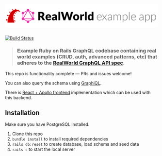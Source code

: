 # ![Ruby on Rails GraphQL Example App](logo.png)

[![Build Status](https://travis-ci.com/dostu/rails-graphql-realworld-example-app.svg?branch=master)](https://travis-ci.com/dostu/rails-graphql-realworld-example-app)

> ### Example Ruby on Rails GraphQL codebase containing real world examples (CRUD, auth, advanced patterns, etc) that adheres to the [RealWorld GraphQL API spec](https://github.com/dostu/rails-graphql-realworld-example-app/blob/master/GRAPHQL_API_SPEC.md).

This repo is functionality complete — PRs and issues welcome!

You can also query the schema using [GraphiQL](https://realworld-graphql.herokuapp.com/graphiql).

There is [React + Apollo frontend](https://github.com/dostu/react-apollo-realworld-example-app) implementation which can be used with this backend.

## Installation

Make sure you have PostgreSQL installed.

1. Clone this repo
3. `bundle install` to install required dependencies
4. `rails db:reset` to create database, load schema and seed data
5. `rails s` to start the local server
